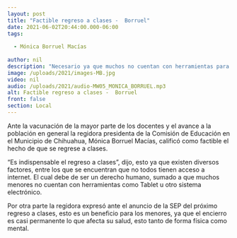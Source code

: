 ```yaml
---
layout: post
title: "Factible regreso a clases -  Borruel"
date: 2021-06-02T20:44:00.000-06:00
tags:
  
  - Mónica Borruel Macías
  
author: nil
description: "Necesario ya que muchos no cuentan con herramientas para el aprovechamiento escolar."
image: /uploads/2021/images-MB.jpg
video: nil
audio: /uploads/2021/audio-MW05_MONICA_BORRUEL.mp3
alt: Factible regreso a clases -  Borruel
front: false
section: Local
---
```


Ante la vacunación de la mayor parte de los docentes y el avance a la población en general la regidora presidenta de la Comisión de Educación en el Municipio de Chihuahua, Mónica Borruel Macías, calificó como factible el hecho de que se regrese a clases.

“Es indispensable el regreso a clases”, dijo, esto ya que existen diversos factores, entre los que se encuentran que no todos tienen acceso a internet. El cual debe de ser un derecho humano, sumado a que muchos menores no cuentan con herramientas como Tablet u otro sistema electrónico.

Por otra parte la regidora expresó ante el anuncio de la SEP del próximo regreso a clases, esto es un beneficio para los menores, ya que el encierro es casi permanente lo que afecta su salud, esto tanto de forma física como mental.
